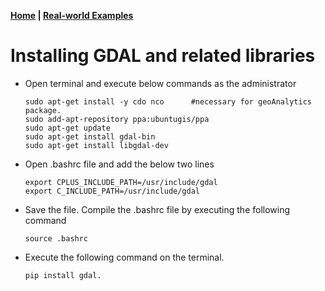 **[Home](index.html) |  [Real-world Examples](examples.html)**
 
# Installing GDAL and related libraries

- Open terminal and execute below commands as the administrator

      sudo apt-get install -y cdo nco      #necessary for geoAnalytics package.
      sudo add-apt-repository ppa:ubuntugis/ppa
      sudo apt-get update
      sudo apt-get install gdal-bin
      sudo apt-get install libgdal-dev

- Open .bashrc file and add the below two lines

      export CPLUS_INCLUDE_PATH=/usr/include/gdal
      export C_INCLUDE_PATH=/usr/include/gdal

- Save the file. Compile the .bashrc file by executing the following command

      source .bashrc

- Execute the following command on the terminal.

      pip install gdal.
